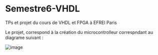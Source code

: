 # Semestre6-VHDL

TPs et projet du cours de VHDL et FPGA à EFREI Paris 

Le projet, correspond à la création du microcontrolleur correspndant au diagrame suivant :

![image](https://user-images.githubusercontent.com/78216653/235487291-ead37733-2b74-430a-98b8-71efef8a62db.png)
